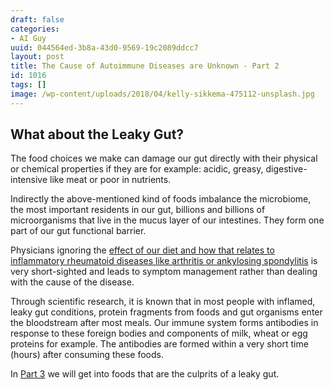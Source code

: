```yaml
---
draft: false
categories:
- AI Guy
uuid: 044564ed-3b8a-43d0-9569-19c2089ddcc7
layout: post
title: The Cause of Autoimmune Diseases are Unknown - Part 2
id: 1016
tags: []
image: /wp-content/uploads/2018/04/kelly-sikkema-475112-unsplash.jpg
---
```


## What about the Leaky Gut?

The food choices we make can damage our gut directly with their physical or chemical properties if they are for example: acidic, greasy, digestive-intensive like meat or poor in nutrients.

Indirectly the above-mentioned kind of foods imbalance the microbiome, the most important residents in our gut, billions and billions of microorganisms that live in the mucus layer of our intestines. They form one part of our gut functional barrier.

Physicians ignoring the [effect of our diet and how that relates to inflammatory rheumatoid diseases like arthritis or ankylosing spondylitis](https://www.ncbi.nlm.nih.gov/pmc/articles/PMC5682732/) is very short-sighted and leads to symptom management rather than dealing with the cause of the disease.

Through scientific research, it is known that in most people with inflamed, leaky gut conditions, protein fragments from foods and gut organisms enter the bloodstream after most meals. Our immune system forms antibodies in response to these foreign bodies and components of milk, wheat or egg proteins for example. The antibodies are formed within a very short time (hours) after consuming these foods.

In [Part 3](https://factastichealth.com/the-cause-of-autoimmune-diseases-are-unknown-part-3) we will get into foods that are the culprits of a leaky gut.
